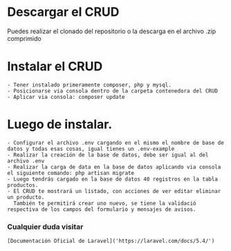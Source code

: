 # Descargar el CRUD
Puedes realizar el clonado del repositorio o la descarga en el archivo .zip comprimido

# Instalar el CRUD
    - Tener instalado primeramente composer, php y mysql.
    - Posicionarse via consola dentro de la carpeta contenedora del CRUD
    - Aplicar via consola: composer update

# Luego de instalar.
    - Configurar el archivo .env cargando en el mismo el nombre de base de datos y todas esas cosas, igual tienes un .env-example
    - Realizar la creación de la base de datos, debe ser igual al del archivo .env
    - Realizar la carga de data en la base de datos aplicando via consola el siguiente comando: php artisan migrate
    - Luego tendrás cargado en la base de datos 40 registros en la tabla productos.
    - El CRUD te mostrará un listado, con acciones de ver editar eliminar un producto. 
      También te permitirá crear uno nuevo, se tiene la validació respectiva de los campos del formulario y mensajes de avisos.

### Cualquier duda visitar 
    [Documentación Oficial de Laravel]('https://laravel.com/docs/5.4/')
